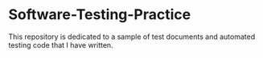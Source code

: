# Software-Testing-Practice

This repository is dedicated to a sample of test documents and automated testing code that I have written.
